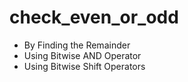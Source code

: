 # check_even_or_odd
- By Finding the Remainder 
- Using Bitwise AND Operator 
- Using Bitwise Shift Operators 

